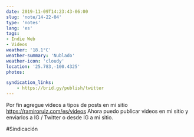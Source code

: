 ```yaml
---
date: 2019-11-09T14:23:43-06:00
slug: 'note/14-22-04'
type: 'notes'
lang: 'es'
tags:
- Indie Web
- Videos
weather: '18.1°C'
weather-summary: 'Nublado'
weather-icon: 'cloudy'
location: '25.783,-100.4325'
photos:

syndication_links:
    - https://brid.gy/publish/twitter
---
```

Por fin agregue videos a tipos de posts en mi sitio https://ramiroruiz.com/es/videos
Ahora puedo publicar videos en mi sitio y enviarlos a IG / Twitter o desde IG a mi sitio.

  #Sindicación